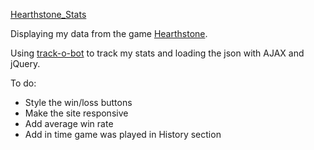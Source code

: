 
[Hearthstone_Stats](http://leannethng.com/hearthstone_stats)

Displaying my data from the game [Hearthstone](http://us.battle.net/hearthstone/en/).

Using [track-o-bot](https://trackobot.com) to track my stats and loading the json with AJAX and jQuery.

To do:
+ Style the win/loss buttons
+ Make the site responsive
+ Add average win rate
+ Add in time game was played in History section


